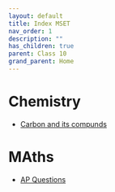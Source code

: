 ```yaml
---
layout: default
title: Index MSET
nav_order: 1
description: ""
has_children: true
parent: Class 10
grand_parent: Home
---
```


# Chemistry

* [Carbon and its compunds](./summary-carbon-and-its-compounds.html)


# MAths

* [AP Questions](./ap-questions.html)